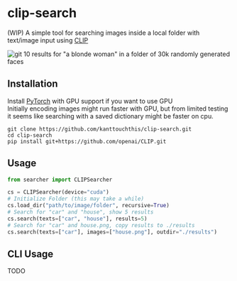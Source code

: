 # clip-search
(WIP)
A simple tool for searching images inside a local folder with text/image input
using [CLIP](https://github.com/openai/CLIP)
  
![git](https://user-images.githubusercontent.com/90077736/136833546-b153204c-a37a-440f-bfc3-35532007c554.png)
10 results for "a blonde woman" in a folder of 30k randomly generated faces
## Installation
Install [PyTorch](https://pytorch.org/get-started/locally/) with GPU support if you want to use GPU  
Initially encoding images might run faster with GPU, 
but from limited testing it seems like searching with a saved dictionary might be faster on cpu.
```
git clone https://github.com/kanttouchthis/clip-search.git
cd clip-search
pip install git+https://github.com/openai/CLIP.git
```

## Usage
```python
from searcher import CLIPSearcher

cs = CLIPSearcher(device="cuda")
# Initialize Folder (this may take a while)
cs.load_dir("path/to/image/folder", recursive=True)
# Search for "car" and "house", show 5 results
cs.search(texts=["car", "house"], results=5)
# Search for "car" and house.png, copy results to ./results
cs.search(texts=["car"], images=["house.png"], outdir="./results")
```
## CLI Usage
TODO
